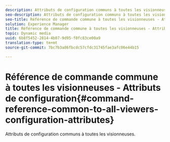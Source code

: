 ```yaml
---
description: Attributs de configuration communs à toutes les visionneuses.
seo-description: Attributs de configuration communs à toutes les visionneuses.
seo-title: Référence de commande commune à toutes les visionneuses - Attributs de configuration
solution: Experience Manager
title: Référence de commande commune à toutes les visionneuses - Attributs de configuration
topic: Dynamic media
uuid: 6b8f5452-2814-4b07-9d95-f0fc83ce00a9
translation-type: tm+mt
source-git-commit: 7bc7b3a86fbcdc57cfdc31745fae3afc06e44b15

---
```



# Référence de commande commune à toutes les visionneuses - Attributs de configuration{#command-reference-common-to-all-viewers-configuration-attributes}

Attributs de configuration communs à toutes les visionneuses.

